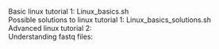 Basic linux tutorial 1: Linux_basics.sh \
Possible solutions to linux tutorial 1: Linux_basics_solutions.sh \
Advanced linux tutorial 2: \
Understanding fastq files: 
